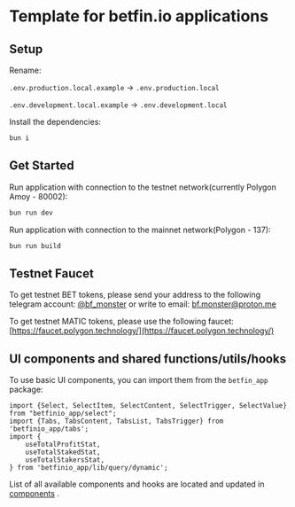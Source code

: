 # Template for betfin.io applications

## Setup

Rename:

`.env.production.local.example` -> `.env.production.local`

`.env.development.local.example` -> `.env.development.local`

Install the dependencies:

```bash
bun i
```

## Get Started

Run application with connection to the testnet network(currently Polygon Amoy - 80002):

```bash
bun run dev
```

Run application with connection to the mainnet network(Polygon - 137):

```bash
bun run build
```

## Testnet Faucet

To get testnet BET tokens, please send your address to the following telegram
account: [@bf_monster](https://t.me/bf_monster)
or write to email: [bf.monster@proton.me](mailto:bf.monster@proton.me)

To get testnet MATIC tokens, please use the following faucet: [https://faucet.polygon.technology/](https://faucet.polygon.technology/)



## UI components and shared functions/utils/hooks

To use basic UI components, you can import them from the `betfin_app` package:

```tsx
import {Select, SelectItem, SelectContent, SelectTrigger, SelectValue} from "betfinio_app/select";
import {Tabs, TabsContent, TabsList, TabsTrigger} from 'betfinio_app/tabs';
import {
	useTotalProfitStat,
	useTotalStakedStat,
	useTotalStakersStat,
} from 'betfinio_app/lib/query/dynamic';
```

List of all available components and hooks are located and updated in [components](APP.md) .